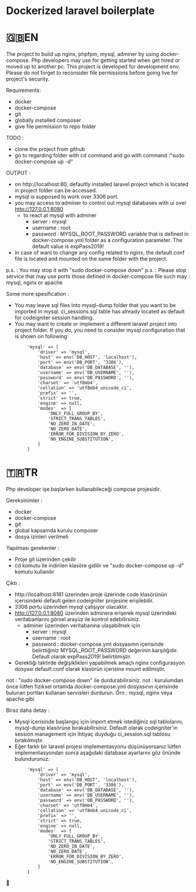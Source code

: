 # Dockerized laravel boilerplate

# 🇬🇧EN
The project to build up nginx, phpfpm, mysql, adminer by using docker-compose.
Php developers may use for getting started when get hired or moved up to another pc.
This project is developed for development env. Please do not forget to reconsider file permissions before going live for project's security.

Requirements:
-   docker
-   docker-compose
-   git
-   globally installed composer
-   give file permission to repo folder

TODO :
- clone the project from github
- go to regarding folder with cd command and go with command :"sudo docker-compose up -d"

OUTPUT : 
- on http://localhost:80, defaultly installed laravel project which is located in project folder can be accessed.
- mysql is supposed to work over 3306 port.
- you may access to adminer to control out mysql databases with ui over http://127.0.0.1:8080
    - to react at mysql with adminer
        -   server   : mysql
        -   username : root
        -   password : MYSQL_ROOT_PASSWORD variable that is defined in docker-compose.yml folder as a configuration parameter. The default value is expPass2019!
- In case of want to change any config related to nginx, the default.conf file is located and mounted on the same folder with the project.

p.s. : You may stop it with "sudo docker-compose down"
p.s. : Please stop service that may use ports those defined in docker-compose file such may : mysql, nginx or apache

Some more spesification :
- You may leave sql files into mysql-dump folder that you want to be imported in mysql. ci_sessions.sql table has already located as default for codeigniter session handling.
- You may want to create or implement a different laravel project into project folder. If you do, you need to consider mysql configuration that is shown on following:
```
        'mysql' => [
            'driver' => 'mysql',
            'host' => env('DB_HOST', 'localhost'),
            'port' => env('DB_PORT', '3306'),
            'database' => env('DB_DATABASE', ''),
            'username' => env('DB_USERNAME', ''),
            'password' => env('DB_PASSWORD', ''),
            'charset' => 'utf8mb4',
            'collation' => 'utf8mb4_unicode_ci',
            'prefix' => '',
            'strict' => true,
            'engine' => null,
            'modes'  => [
                'ONLY_FULL_GROUP_BY',
                'STRICT_TRANS_TABLES',
                'NO_ZERO_IN_DATE',
                'NO_ZERO_DATE',
                'ERROR_FOR_DIVISION_BY_ZERO',
                'NO_ENGINE_SUBSTITUTION',
            ]
        ]
```

# 🇹🇷TR
Php developer işe başlarken kullanabileceği compose projesidir.

Gereksinimler :
- docker
- docker-compose
- git
- global kapsamda kurulu composer
- dosya izinleri verilmeli

Yapılması gerekenler :
- Proje git üzerinden çekilir
- cd komutu ile indirilen klasöre gidilir ve "sudo docker-compose up -d" komutu kullanılır

Çıktı :

- http://localhost:8181 üzerinden proje üzerinde code klasörünün içerisindeki default gelen codeigniter projesine erişilebilir.
- 3306 portu üzerinden mysql çalışıyor olacaktır.
- http://127.0.0.1:8080 üzerinden adminera erişerek mysql üzerindeki veritabanlarını görsel arayüz ile kontrol edebilirsiniz.
    -   adminer üzerinden veritabanına ulaşabilmek için 
        -   server   : mysql
        -   username : root
        -   password : docker-compose.yml dosyasının içerisinde belirttiğiniz MYSQL_ROOT_PASSWORD değerinin karşılığıdır. Default olarak expPass2019! belirtilmiştir.
- Gerektiği taktirde değişiklikleri yapabilmek amaçlı nginx configurasyon dosyası default.conf olarak klasörün içerisine mount edilmiştir.

not : "sudo docker-compose down" ile durdurabilirsiniz.
not : kurulumdan önce lütfen fiziksel ortamda docker-compose.yml dosyasının içerisinde bulunan portları kullanan servisleri durdurun. Örn : mysql, nginx veya apache gibi

Biraz daha detay :
- Mysql içerisinde başlangıç için import etmek istediğiniz sql tablolarını, mysql-dump klasörüne bırakabilirsiniz. Default olarak codeigniter'ın session management için ihtiyaç duyduğu ci_session.sql tablosu bırakılmıştır.
- Eğer farklı bir laravel projesi implementasyonu düşünüyorsanız lütfen implementasyondan sonra aşağıdaki database ayarlarını göz önünde bulundurunuz:
```
        'mysql' => [
            'driver' => 'mysql',
            'host' => env('DB_HOST', 'localhost'),
            'port' => env('DB_PORT', '3306'),
            'database' => env('DB_DATABASE', ''),
            'username' => env('DB_USERNAME', ''),
            'password' => env('DB_PASSWORD', ''),
            'charset' => 'utf8mb4',
            'collation' => 'utf8mb4_unicode_ci',
            'prefix' => '',
            'strict' => true,
            'engine' => null,
            'modes'  => [
                'ONLY_FULL_GROUP_BY',
                'STRICT_TRANS_TABLES',
                'NO_ZERO_IN_DATE',
                'NO_ZERO_DATE',
                'ERROR_FOR_DIVISION_BY_ZERO',
                'NO_ENGINE_SUBSTITUTION',
            ]
        ]
```

🧿 
